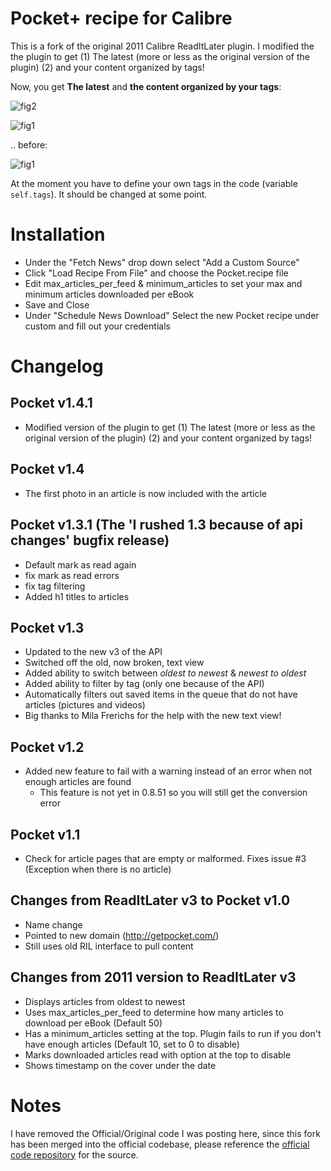 # Pocket+ recipe for Calibre
This is a fork of the original 2011 Calibre ReadItLater plugin. I modified the the plugin to get (1) The latest (more or less as the original version of the plugin) (2) and your content organized by tags! 

Now, you get **The latest** and **the content organized by your tags**:

![fig2](doc/02.jpg)

![fig1](doc/03.jpg)

.. before:

![fig1](doc/01.jpg)

At the moment you have to define your own tags in the code (variable `self.tags`). It should be changed at some point.

# Installation

* Under the "Fetch News" drop down select "Add a Custom Source"
* Click "Load Recipe From File" and choose the Pocket.recipe file
* Edit max_articles_per_feed & minimum_articles to set your max and minimum articles downloaded per eBook
* Save and Close
* Under "Schedule News Download" Select the new Pocket recipe under custom and fill out your credentials

# Changelog
## Pocket v1.4.1
* Modified version of the plugin to get (1) The latest (more or less as the original version of the plugin) (2) and your content organized by tags! 
## Pocket v1.4
* The first photo in an article is now included with the article

## Pocket v1.3.1 (The 'I rushed 1.3 because of api changes' bugfix release)
* Default mark as read again
* fix mark as read errors
* fix tag filtering
* Added h1 titles to articles

## Pocket v1.3
* Updated to the new v3 of the API
* Switched off the old, now broken, text view
* Added ability to switch between _oldest to newest_ & _newest to oldest_
* Added ability to filter by tag (only one because of the API)
* Automatically filters out saved items in the queue that do not have articles (pictures and videos)
* Big thanks to Mila Frerichs for the help with the new text view!

## Pocket v1.2
* Added new feature to fail with a warning instead of an error when not enough articles are found
    * This feature is not yet in 0.8.51 so you will still get the conversion error

## Pocket v1.1
* Check for article pages that are empty or malformed. Fixes issue #3 (Exception when there is no article)

## Changes from ReadItLater v3 to Pocket v1.0
* Name change
* Pointed to new domain (http://getpocket.com/)
* Still uses old RIL interface to pull content

## Changes from 2011 version to ReadItLater v3
* Displays articles from oldest to newest
* Uses max_articles_per_feed to determine how many articles to download per eBook (Default 50)
* Has a minimum_articles setting at the top. Plugin fails to run if you don't have enough articles (Default 10, set to 0 to disable)
* Marks downloaded articles read with option at the top to disable
* Shows timestamp on the cover under the date

# Notes
I have removed the Official/Original code I was posting here, since this fork has been merged into the official codebase, please reference the [official code repository](http://bazaar.launchpad.net/~kovid/calibre/trunk/files/head:/recipes/) for the source.
